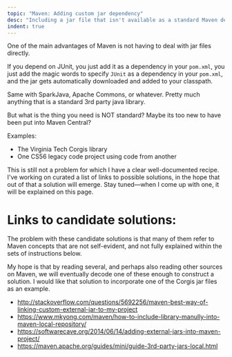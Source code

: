 ```yaml
---
topic: "Maven: Adding custom jar dependency"
desc: "Including a jar file that isn't available as a standard Maven dependency"
indent: true
---
```


One of the main advantages of Maven is not having to deal with jar files directly.  

If you depend on JUnit, you just add it as a dependency in your `pom.xml`,  you just add the magic words to specify
`JUnit` as a dependency in your `pom.xml`, and the jar gets automatically downloaded and added to your classpath.

Same with SparkJava, Apache Commons, or whatever.   Pretty much anything that is a standard 3rd party java library.

But what is the thing you need is NOT standard?  Maybe its too new to have been put into Maven Central?

Examples:

* The Virginia Tech Corgis library
* One CS56 legacy code project using code from another

This is still not a problem for which I have a clear well-documented recipe.  I've working on curated a list of 
links to possible solutions, in the hope that out of that a solution will emerge.  Stay tuned&mdash;when I come up with one,
it will be explained on this page.

# Links to candidate solutions:

The problem with these candidate solutions is that many of them refer to Maven concepts that are not self-evident, and not fully explained within the sets of instructions below.

My hope is that by reading several, and perhaps also reading other sources on Maven, we will eventually decode one of these enough to construct a solution.   I would like that solution to incorporate one of the Corgis jar files as an example.

* <http://stackoverflow.com/questions/5692256/maven-best-way-of-linking-custom-external-jar-to-my-project>
* <https://www.mkyong.com/maven/how-to-include-library-manully-into-maven-local-repository/>
* <https://softwarecave.org/2014/06/14/adding-external-jars-into-maven-project/>
* <https://maven.apache.org/guides/mini/guide-3rd-party-jars-local.html>
